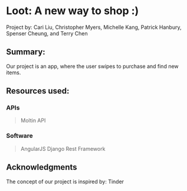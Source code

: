 # Loot: A new way to shop :)

Project by: Cari Liu, Christopher Myers, Michelle Kang, Patrick Hanbury, Spenser Cheung, and Terry Chen 

## Summary: 
Our project is an app, where the user swipes to purchase and find new items. 

## Resources used: 
### APIs
> Moltin API

### Software
> AngularJS
> Django Rest Framework 


## Acknowledgments
The concept of our project is inspired by: Tinder
